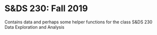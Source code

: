 # S&DS 230: Fall 2019

Contains data and perhaps some helper functions for the class S&DS 230 Data Exploration and Analysis

